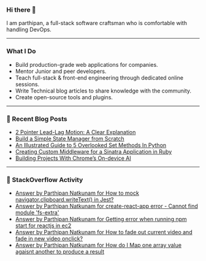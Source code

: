 
### Hi there 👋
I am parthipan, a full-stack software craftsman who is comfortable with handling DevOps.

---

### What I Do
- Build production-grade web applications for companies.
- Mentor Junior and peer developers.
- Teach full-stack & front-end engineering through dedicated online sessions.
- Write Technical blog articles to share knowledge with the community.
- Create open-source tools and plugins.

---

### 📄 Recent Blog Posts
<!-- BLOG-POST-LIST:START -->
- [2 Pointer Lead-Lag Motion: A Clear Explanation](https://levelup.gitconnected.com/2-pointer-lead-lag-motion-a-clear-explanation-8ff8003ae0ac?source=rss-1a7725724267------2)
- [Build a Simple State Manager from Scratch](https://levelup.gitconnected.com/build-a-simple-state-manager-from-scratch-6493060d9716?source=rss-1a7725724267------2)
- [An Illustrated Guide to 5 Overlooked Set Methods In Python](https://levelup.gitconnected.com/an-illustrated-guide-to-5-overlooked-set-methods-in-python-cef262ffad19?source=rss-1a7725724267------2)
- [Creating Custom Middleware for a Sinatra Application in Ruby](https://levelup.gitconnected.com/creating-custom-middleware-for-a-sinatra-application-in-ruby-07d743b9c4bd?source=rss-1a7725724267------2)
- [Building Projects With Chrome’s On-device AI](https://levelup.gitconnected.com/building-projects-with-chromes-on-device-ai-4b66a5ec7fc1?source=rss-1a7725724267------2)
<!-- BLOG-POST-LIST:END -->

---

### 🔎 StackOverflow Activity
<!-- STACKOVERFLOW:START -->
- [Answer by Parthipan Natkunam for How to mock navigator.clipboard.writeText&lpar;&rpar; in Jest?](https://stackoverflow.com/questions/62351935/how-to-mock-navigator-clipboard-writetext-in-jest/65870099#65870099)
- [Answer by Parthipan Natkunam for create-react-app error - Cannot find module &#39;fs-extra&#39;](https://stackoverflow.com/questions/50724329/create-react-app-error-cannot-find-module-fs-extra/58448852#58448852)
- [Answer by Parthipan Natkunam for Getting error when running npm start for reactjs in ec2](https://stackoverflow.com/questions/58285368/getting-error-when-running-npm-start-for-reactjs-in-ec2/58342171#58342171)
- [Answer by Parthipan Natkunam for How to fade out current video and fade in new video onclick?](https://stackoverflow.com/questions/53316112/how-to-fade-out-current-video-and-fade-in-new-video-onclick/53318218#53318218)
- [Answer by Parthipan Natkunam for How do I Map one array value agaisnt another to produce a result](https://stackoverflow.com/questions/53299774/how-do-i-map-one-array-value-agaisnt-another-to-produce-a-result/53300303#53300303)
<!-- STACKOVERFLOW:END -->




<!--
**Parthipan-Natkunam/Parthipan-Natkunam** is a ✨ _special_ ✨ repository because its `README.md` (this file) appears on your GitHub profile.

Here are some ideas to get you started:

- 🔭 I’m currently working on ...
- 🌱 I’m currently learning ...
- 👯 I’m looking to collaborate on ...
- 🤔 I’m looking for help with ...
- 💬 Ask me about ...
- 📫 How to reach me: ...
- 😄 Pronouns: ...
- ⚡ Fun fact: ...
-->
